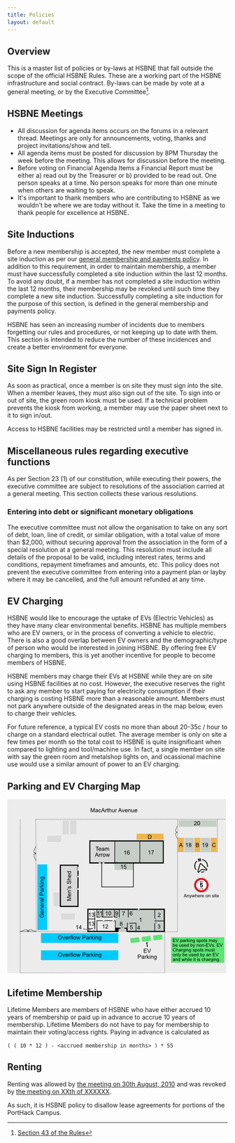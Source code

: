 ```yaml
---
title: Policies
layout: default
---
```


## Overview
This is a master list of policies or by-laws at HSBNE that fall outside the scope of the official HSBNE Rules. These are a working part of the HSBNE infrastructure and social contract. By-laws can be made by vote at a general meeting, or by the Executive Committee[^1].

## HSBNE Meetings

 - All discussion for agenda items occurs on the forums in a relevant thread. Meetings are only for announcements, voting, thanks and project invitations/show and tell.
 - All agenda items must be posted for discussion by 8PM Thursday the week before the meeting. This allows for discussion before the meeting.
 - Before voting on Financial Agenda Items a Financial Report must be either a) read out by the Treasurer or b) provided to be read out.
One person speaks at a time. No person speaks for more than one minute when others are waiting to speak.
 - It's important to thank members who are contributing to HSBNE as we wouldn't be where we are today without it. Take the time in a meeting to thank people for excellence at HSBNE.

## Site Inductions
Before a new membership is accepted, the new member must complete a site induction as per our [general membership and payments policy](https://docs.google.com/document/d/1lgnfvc8fAFXcWZ4Sv9Pe9AE0ctgeGFhkOuM0QbNZqM8/edit). In addition to this requirement, in order to maintain membership, a member must have successfully completed a site induction within the last 12 months. To avoid any doubt, if a member has not completed a site induction within the last 12 months, their membership may be revoked until such time they complete a new site induction. Successfully completing a site induction for the purpose of this section, is defined in the general membership and payments policy.

HSBNE has seen an increasing number of incidents due to members forgetting our rules and procedures, or not keeping up to date with them. This section is intended to reduce the number of these incidences and create a better environment for everyone.
 
## Site Sign In Register
As soon as practical, once a member is on site they must sign into the site. When a member leaves, they must also sign out of the site. To sign into or out of site, the green room kiosk must be used. If a technical problem prevents the kiosk from working, a member may use the paper sheet next to it to sign in/out.

Access to HSBNE facilities may be restricted until a member has signed in.

## Miscellaneous rules regarding executive functions
As per Section 23 (1) of our constitution, while executing their powers, the executive committee are subject to resolutions of the association carried at a general meeting. This section collects these various resolutions.

### Entering into debt or significant monetary obligations
The executive committee must not allow the organisation to take on any sort of debt, loan, line of credit, or similar obligation, with a total value of more than $2,000, without securing approval from the association in the form of a special resolution at a general meeting. This resolution must include all details of the proposal to be valid, including interest rates, terms and conditions, repayment timeframes and amounts, etc. This policy does not prevent the executive committee from entering into a payment plan or layby where it may be cancelled, and the full amount refunded at any time.

## EV Charging
HSBNE would like to encourage the uptake of EVs (Electric Vehicles) as they have many clear environmental benefits. HSBNE has multiple members who are EV owners, or in the process of converting a vehicle to electric. There is also a good overlap between EV owners and the demographic/type of person who would be interested in joining HSBNE. By offering free EV charging to members, this is yet another incentive for people to become members of HSBNE.

HSBNE members may charge their EVs at HSBNE while they are on site using HSBNE facilities at no cost. However, the executive reserves the right to ask any member to start paying for electricity consumption if their charging is costing HSBNE more than a reasonable amount. Members must not park anywhere outside of the designated areas in the map below, even to charge their vehicles.

For future reference, a typical EV costs no more than about 20-35c / hour to charge on a standard electrical outlet. The average member is only on site a few times per month so the total cost to HSBNE is quite insignificant when compared to lighting and tool/machine use. In fact, a single member on site with say the green room and metalshop lights on, and ocassional machine use would use a similar amount of power to an EV charging.

## Parking and EV Charging Map
![](/assets/img/hsbne%20map%20medium.png)

## Lifetime Membership

Lifetime Members are members of HSBNE who have either accrued 10 years of membership or paid up in advance to accrue 10 years of membership. Lifetime Members do not have to pay for membership to maintain their voting/access rights. Paying in advance is calculated as 

    ( ( 10 * 12 ) - <accrued membership in months> ) * 55

## Renting

Renting was allowed by [the meeting on 30th August, 2010](/admin/meeting/20110830.html) and was revoked by [the meeting on XXth of XXXXXX](/admin/meeting/2013XXXX.md).

As such, it is HSBNE policy to disallow lease agreements for portions of the PortHack Campus.


[^1]: [Section 43 of the Rules](/admin/rules.html#by-laws)
